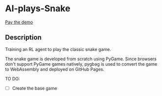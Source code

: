 # AI-plays-Snake
[Pay the demo](https://cherpranga.github.io/AI-plays-Snake/)
## Description

Training an RL agent to play the classic snake game.  

The snake game is developed from scratch using PyGame. Since browsers don't support PyGame games natively, pygbag is used to convert the game to WebAssembly and deployed on GitHub Pages.



TO DO:

- [ ] Create the base game  

